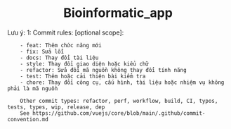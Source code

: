 <h1 align="center">Bioinformatic_app</h1>

<div align="left">
Lưu ý:
1: Commit rules: 
        <type>[optional scope]: <description>

        - feat: Thêm chức năng mới
        - fix: Sửa lỗi
        - docs: Thay đổi tài liệu
        - style: Thay đổi giao diện hoặc kiểu chữ
        - refactor: Sửa đổi mã nguồn không thay đổi tính năng
        - test: Thêm hoặc cải thiện bài kiểm tra
        - chore: Thay đổi công cụ, cấu hình, tài liệu hoặc nhiệm vụ không phải là mã nguồn

        Other commit types: refactor, perf, workflow, build, CI, typos, tests, types, wip, release, dep
        See https://github.com/vuejs/core/blob/main/.github/commit-convention.md

</div>
